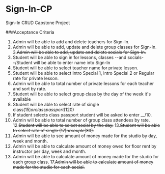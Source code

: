 # Sign-In-CP
Sign-In CRUD Capstone Project

###Acceptance Criteria

1. Admin will be able to add and delete teachers for Sign-In.
2. Admin will be able to add, update and delete group classes for Sign-In.
3.~~Admin will be able to add, update and delete socials for Sign-In.~~
4. Student will be able to sign in for lessons, classes --and socials--/Student will be able to enter name into Sign-In
5. Student will be able to select teacher name for private lesson.
6. Student will be able to select Intro Special 1, Intro Special 2 or Regular rate for private lesson.
7. Admin will be able to total number of private lessons for each teacher and sort by rate. 
8. Student will be able to select group class by the day of the week it's available
9. Student will be able to select rate of single class($15) or class passport($120)
10. If student selects class passport student will be asked to enter __/10.
11. Admin will be able to total number of group class attendees by rate.
12.~~Student will be able to select social by the day.~~
13.~~Student will be able to select rate of single ($17) or couple ($30).~~
14. Admin will be able to see amount of money made for the studio by day, week and month. 
15. Admin will be able to calculate amount of money owed for floor rent by instructor per day, week and month.
16. Admin will be able to calculate amount of money made for the studio for each group class.
17.~~Admin will be able to calculate amount of money made for the studio for each social.~~
